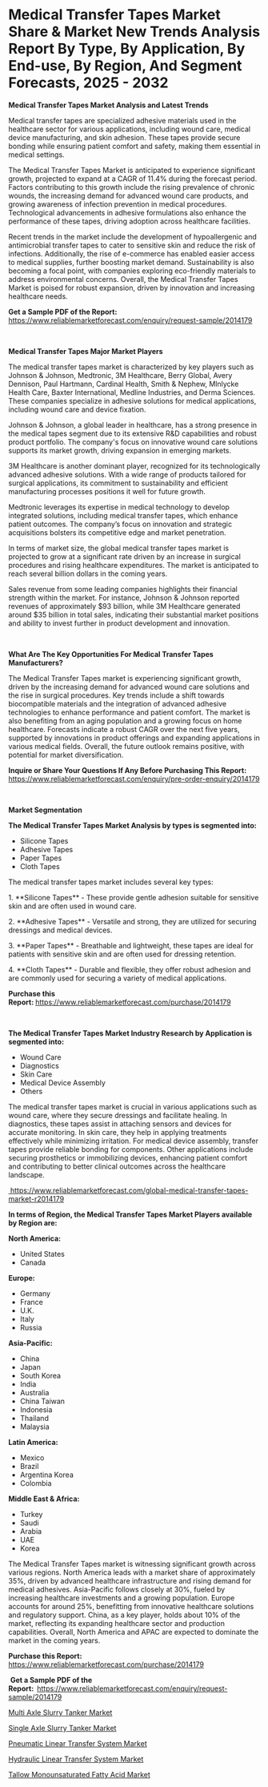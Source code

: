 <p><h1>Medical Transfer Tapes Market Share & Market New Trends Analysis Report By Type, By Application, By End-use, By Region, And Segment Forecasts, 2025 - 2032</h1></p><p><strong>Medical Transfer Tapes Market Analysis and Latest Trends</strong></p>
<p><p>Medical transfer tapes are specialized adhesive materials used in the healthcare sector for various applications, including wound care, medical device manufacturing, and skin adhesion. These tapes provide secure bonding while ensuring patient comfort and safety, making them essential in medical settings.</p><p>The Medical Transfer Tapes Market is anticipated to experience significant growth, projected to expand at a CAGR of 11.4% during the forecast period. Factors contributing to this growth include the rising prevalence of chronic wounds, the increasing demand for advanced wound care products, and growing awareness of infection prevention in medical procedures. Technological advancements in adhesive formulations also enhance the performance of these tapes, driving adoption across healthcare facilities.</p><p>Recent trends in the market include the development of hypoallergenic and antimicrobial transfer tapes to cater to sensitive skin and reduce the risk of infections. Additionally, the rise of e-commerce has enabled easier access to medical supplies, further boosting market demand. Sustainability is also becoming a focal point, with companies exploring eco-friendly materials to address environmental concerns. Overall, the Medical Transfer Tapes Market is poised for robust expansion, driven by innovation and increasing healthcare needs.</p></p>
<p><strong>Get a Sample PDF of the Report:&nbsp;</strong> <a href="https://www.reliablemarketforecast.com/enquiry/request-sample/2014179?utm_campaign=1110&utm_medium=2&utm_source=Github&utm_content=ia&utm_term=29032025&utm_id=medical-transfer-tapes">https://www.reliablemarketforecast.com/enquiry/request-sample/2014179</a></p>
<p>&nbsp;</p>
<p><strong>Medical Transfer Tapes Major Market Players</strong></p>
<p><p>The medical transfer tapes market is characterized by key players such as Johnson & Johnson, Medtronic, 3M Healthcare, Berry Global, Avery Dennison, Paul Hartmann, Cardinal Health, Smith & Nephew, Mlnlycke Health Care, Baxter International, Medline Industries, and Derma Sciences. These companies specialize in adhesive solutions for medical applications, including wound care and device fixation.</p><p>Johnson & Johnson, a global leader in healthcare, has a strong presence in the medical tapes segment due to its extensive R&D capabilities and robust product portfolio. The company's focus on innovative wound care solutions supports its market growth, driving expansion in emerging markets.</p><p>3M Healthcare is another dominant player, recognized for its technologically advanced adhesive solutions. With a wide range of products tailored for surgical applications, its commitment to sustainability and efficient manufacturing processes positions it well for future growth.</p><p>Medtronic leverages its expertise in medical technology to develop integrated solutions, including medical transfer tapes, which enhance patient outcomes. The company’s focus on innovation and strategic acquisitions bolsters its competitive edge and market penetration.</p><p>In terms of market size, the global medical transfer tapes market is projected to grow at a significant rate driven by an increase in surgical procedures and rising healthcare expenditures. The market is anticipated to reach several billion dollars in the coming years.</p><p>Sales revenue from some leading companies highlights their financial strength within the market. For instance, Johnson & Johnson reported revenues of approximately $93 billion, while 3M Healthcare generated around $35 billion in total sales, indicating their substantial market positions and ability to invest further in product development and innovation.</p></p>
<p>&nbsp;</p>
<p><strong>What Are The Key Opportunities For Medical Transfer Tapes Manufacturers?</strong></p>
<p><p>The Medical Transfer Tapes market is experiencing significant growth, driven by the increasing demand for advanced wound care solutions and the rise in surgical procedures. Key trends include a shift towards biocompatible materials and the integration of advanced adhesive technologies to enhance performance and patient comfort. The market is also benefiting from an aging population and a growing focus on home healthcare. Forecasts indicate a robust CAGR over the next five years, supported by innovations in product offerings and expanding applications in various medical fields. Overall, the future outlook remains positive, with potential for market diversification.</p></p>
<p><strong>Inquire or Share Your Questions If Any Before Purchasing This Report:</strong> <a href="https://www.reliablemarketforecast.com/enquiry/pre-order-enquiry/2014179?utm_campaign=1110&utm_medium=2&utm_source=Github&utm_content=ia&utm_term=29032025&utm_id=medical-transfer-tapes">https://www.reliablemarketforecast.com/enquiry/pre-order-enquiry/2014179</a></p>
<p>&nbsp;</p>
<p><strong>Market Segmentation</strong></p>
<p><strong>The Medical Transfer Tapes Market Analysis by types is segmented into:</strong></p>
<p><ul><li>Silicone Tapes</li><li>Adhesive Tapes</li><li>Paper Tapes</li><li>Cloth Tapes</li></ul></p>
<p><p>The medical transfer tapes market includes several key types: </p><p>1. **Silicone Tapes** - These provide gentle adhesion suitable for sensitive skin and are often used in wound care. </p><p>2. **Adhesive Tapes** - Versatile and strong, they are utilized for securing dressings and medical devices. </p><p>3. **Paper Tapes** - Breathable and lightweight, these tapes are ideal for patients with sensitive skin and are often used for dressing retention. </p><p>4. **Cloth Tapes** - Durable and flexible, they offer robust adhesion and are commonly used for securing a variety of medical applications.</p></p>
<p><strong>Purchase this Report:&nbsp;</strong><a href="https://www.reliablemarketforecast.com/purchase/2014179?utm_campaign=1110&utm_medium=2&utm_source=Github&utm_content=ia&utm_term=29032025&utm_id=medical-transfer-tapes">https://www.reliablemarketforecast.com/purchase/2014179</a></p>
<p>&nbsp;</p>
<p><strong>The Medical Transfer Tapes Market Industry Research by Application is segmented into:</strong></p>
<p><ul><li>Wound Care</li><li>Diagnostics</li><li>Skin Care</li><li>Medical Device Assembly</li><li>Others</li></ul></p>
<p><p>The medical transfer tapes market is crucial in various applications such as wound care, where they secure dressings and facilitate healing. In diagnostics, these tapes assist in attaching sensors and devices for accurate monitoring. In skin care, they help in applying treatments effectively while minimizing irritation. For medical device assembly, transfer tapes provide reliable bonding for components. Other applications include securing prosthetics or immobilizing devices, enhancing patient comfort and contributing to better clinical outcomes across the healthcare landscape.</p></p>
<p><a href="https://www.reliablemarketforecast.com/global-medical-transfer-tapes-market-r2014179?utm_campaign=1110&utm_medium=2&utm_source=Github&utm_content=ia&utm_term=29032025&utm_id=medical-transfer-tapes">&nbsp;https://www.reliablemarketforecast.com/global-medical-transfer-tapes-market-r2014179</a></p>
<p><strong>In terms of Region, the Medical Transfer Tapes Market Players available by Region are:</strong></p>
<p>
    <p> <strong> North America: </strong>
        <ul>
            <li>United States</li>
            <li>Canada</li>
        </ul>
        </p> 
    <p> <strong> Europe: </strong>
        <ul>
            <li>Germany</li>
            <li>France</li>
            <li>U.K.</li>
            <li>Italy</li>
            <li>Russia</li>
        </ul>
        </p> 
    <p> <strong> Asia-Pacific: </strong>
        <ul>
            <li>China</li>
            <li>Japan</li>
            <li>South Korea</li>
            <li>India</li>
            <li>Australia</li>
            <li>China Taiwan</li>
            <li>Indonesia</li>
            <li>Thailand</li>
            <li>Malaysia</li>
        </ul>
        </p> 
    <p> <strong> Latin America: </strong>
        <ul>
            <li>Mexico</li>
            <li>Brazil</li>
            <li>Argentina Korea</li>
            <li>Colombia</li>
        </ul>
        </p> 
    <p> <strong> Middle East & Africa: </strong>
        <ul>
            <li>Turkey</li>
            <li>Saudi</li>
            <li>Arabia</li>
            <li>UAE</li>
            <li>Korea</li>
        </ul>
    </p>
    </p>
<p><p>The Medical Transfer Tapes market is witnessing significant growth across various regions. North America leads with a market share of approximately 35%, driven by advanced healthcare infrastructure and rising demand for medical adhesives. Asia-Pacific follows closely at 30%, fueled by increasing healthcare investments and a growing population. Europe accounts for around 25%, benefitting from innovative healthcare solutions and regulatory support. China, as a key player, holds about 10% of the market, reflecting its expanding healthcare sector and production capabilities. Overall, North America and APAC are expected to dominate the market in the coming years.</p></p>
<p><strong>Purchase this Report: </strong><a href="https://www.reliablemarketforecast.com/purchase/2014179?utm_campaign=1110&utm_medium=2&utm_source=Github&utm_content=ia&utm_term=29032025&utm_id=medical-transfer-tapes">https://www.reliablemarketforecast.com/purchase/2014179</a></p>
<p>&nbsp;<strong>Get a Sample PDF of the Report:&nbsp;&nbsp;</strong><a href="https://www.reliablemarketforecast.com/enquiry/request-sample/2014179?utm_campaign=1110&utm_medium=2&utm_source=Github&utm_content=ia&utm_term=29032025&utm_id=medical-transfer-tapes">https://www.reliablemarketforecast.com/enquiry/request-sample/2014179</a></p>
<p><strong></strong></p>
<p><p><a href="https://github.com/siriyagayo/Market-Research-Report-List-1/blob/main/multi-axle-slurry-tanker-market.md?utm_campaign=1110&utm_medium=2&utm_source=Github&utm_content=ia&utm_term=29032025&utm_id=medical-transfer-tapes">Multi Axle Slurry Tanker Market</a></p><p><a href="https://github.com/klinzenisaa/Market-Research-Report-List-1/blob/main/single-axle-slurry-tanker-market.md?utm_campaign=1110&utm_medium=2&utm_source=Github&utm_content=ia&utm_term=29032025&utm_id=medical-transfer-tapes">Single Axle Slurry Tanker Market</a></p><p><a href="https://github.com/goreabeeran/Market-Research-Report-List-1/blob/main/pneumatic-linear-transfer-system-market.md?utm_campaign=1110&utm_medium=2&utm_source=Github&utm_content=ia&utm_term=29032025&utm_id=medical-transfer-tapes">Pneumatic Linear Transfer System Market</a></p><p><a href="https://github.com/prumrupear/Market-Research-Report-List-1/blob/main/hydraulic-linear-transfer-system-market.md?utm_campaign=1110&utm_medium=2&utm_source=Github&utm_content=ia&utm_term=29032025&utm_id=medical-transfer-tapes">Hydraulic Linear Transfer System Market</a></p><p><a href="https://github.com/shapurforouz/Market-Research-Report-List-1/blob/main/tallow-monounsaturated-fatty-acid-market.md?utm_campaign=1110&utm_medium=2&utm_source=Github&utm_content=ia&utm_term=29032025&utm_id=medical-transfer-tapes">Tallow Monounsaturated Fatty Acid Market</a></p></p>